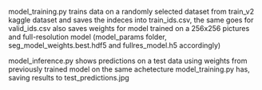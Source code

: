 model_training.py 
trains data on a randomly selected dataset from train_v2 kaggle dataset and saves the indeces into train_ids.csv, the same goes for valid_ids.csv
also saves weights for model trained on a 256x256 pictures and full-resolution model (model_params folder, seg_model_weights.best.hdf5 and fullres_model.h5 accordingly)

model_inference.py
shows predictions on a test data using weights from previously trained model on the same achetecture model_training.py has, saving results to test_predictions.jpg 

